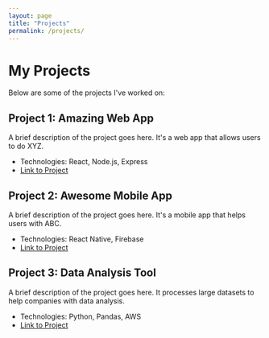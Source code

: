 ```yaml
---
layout: page
title: "Projects"
permalink: /projects/
---
```


# My Projects

Below are some of the projects I've worked on:

## Project 1: Amazing Web App
A brief description of the project goes here. It's a web app that allows users to do XYZ.

- Technologies: React, Node.js, Express
- [Link to Project](#)

## Project 2: Awesome Mobile App
A brief description of the project goes here. It's a mobile app that helps users with ABC.

- Technologies: React Native, Firebase
- [Link to Project](#)

## Project 3: Data Analysis Tool
A brief description of the project goes here. It processes large datasets to help companies with data analysis.

- Technologies: Python, Pandas, AWS
- [Link to Project](#)

